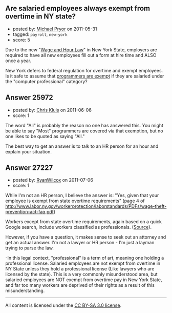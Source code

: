 ## Are salaried employees always exempt from overtime in NY state?

- posted by: [Michael Pryor](https://stackexchange.com/users/-1/130-michael-pryor) on 2011-05-31
- tagged: `payroll`, `new-york`
- score: 5

Due to the new "[Wage and Hour Law][1]" in New York State, employers are required to have all new employees fill out a form at hire time and ALSO once a year.

New York defers to federal regulation for overtime and exempt employees.  Is it safe to assume that [programmers are exempt][2] if they are salaried under the "computer professional" category?  


  [1]: http://www.labor.ny.gov/workerprotection/laborstandards/workprot/lshmpg.shtm
  [2]: http://www.dol.gov/elaws/esa/flsa/screen75.asp


## Answer 25972

- posted by: [Chris Kluis](https://stackexchange.com/users/-1/9207-chris-kluis) on 2011-06-06
- score: 1

The word "All" is probably the reason no one has answered this.  You might be able to say "Most" programmers are covered via that exemption, but no one likes to be quoted as saying "All."

The best way to get an answer is to talk to an HR person for an hour and explain your situation.


## Answer 27227

- posted by: [RyanWilcox](https://stackexchange.com/users/-1/11785-ryanwilcox) on 2011-07-06
- score: 1

While I'm not an HR person, I believe the answer is: "Yes, given that your employee is exempt from state overtime requirements" (page 4 of http://www.labor.ny.gov/workerprotection/laborstandards/PDFs/wage-theft-prevention-act-faq.pdf)


Workers except from state overtime requirements, again based on a quick Google search, include workers classified as professionals. ([Source](http://www.newyorkemploymentlawyerblog.com/2010/06/new_york_salaried_employees_ar.html)).

However, if you have a question, it makes sense to seek out an attorney and get an actual answer. I'm not a lawyer or HR person - I'm just a layman trying to parse the law.

-In this legal context, "professional" is a term of art, meaning one holding a professional license. Salaried employees are not exempt from overtime in NY State unless they hold a professional license (Like lawyers who are licensed by the state). This is a very commonly misunderstood area, but salaried employees are NOT exempt from overtime pay in New York State, and far too many workers are deprived of their rights as a result of this misunderstanding. 




---

All content is licensed under the [CC BY-SA 3.0 license](https://creativecommons.org/licenses/by-sa/3.0/).
